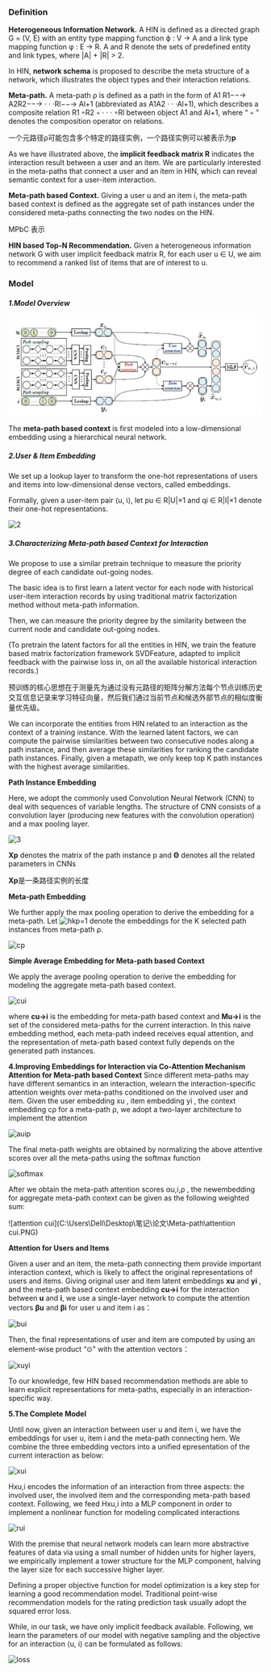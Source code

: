 ### **Definition**

**Heterogeneous Information Network.** A HIN is defined as a directed graph G = (V, E) with an entity type mapping function ϕ : V → A and a link type mapping function φ : E → R. A and R denote the sets of predefined entity and link types, where |A| + |R| > 2.

In HIN, **network schema** is proposed to describe the meta structure of a network, which illustrates the object types and their interaction relations.

**Meta-path.** A meta-path ρ is defined as a path in the form of A1 R1−−→ A2R2−−→ · · ·Rl−−→ Al+1 (abbreviated as A1A2 · · ·Al+1), which describes a composite relation R1 ◦R2 ◦ · · · ◦Rl between object A1 and Al+1, where “ ◦ ” denotes the composition operator on relations.

一个元路径ρ可能包含多个特定的路径实例，一个路径实例可以被表示为**p**

As we have illustrated above, the **implicit feedback matrix R** indicates the interaction result between a user and an item. We are particularly interested in the meta-paths that connect a user and an item in HIN, which can reveal semantic context for a user-item interaction.

**Meta-path based Context.** Giving a user u and an item i, the meta-path based context is defined as the aggregate set of path instances under the considered meta-paths connecting the two nodes on the HIN.

MPbC 表示

**HIN based Top-N Recommendation.** Given a heterogeneous information network G with user implicit feedback matrix R, for each user u ∈ U, we aim to recommend a ranked list of items that are of interest to u.



### **Model**

##### **1.Model Overview**

![1](.\1.PNG)

The **meta-path based context** is first modeled into a low-dimensional embedding using a hierarchical neural network.



##### **2.User & Item Embedding**

We set up a lookup layer to transform the one-hot representations of users and items into low-dimensional dense vectors, called embeddings.

Formally, given a user-item pair ⟨u, i⟩, let pu ∈ R|U|×1 and qi ∈ R|I|×1 denote their one-hot representations.

![2](C:\Users\Dell\Desktop\笔记\论文\Meta-path\2.PNG)



##### **3.Characterizing Meta-path based Context for Interaction**

We propose to use a similar pretrain technique to measure the priority degree of each candidate out-going nodes.

The basic idea is to first learn a latent vector for each node with historical user-item interaction records by using traditional matrix factorization method without meta-path information.

Then, we can measure the priority degree by the similarity between the current node and candidate out-going nodes.

(To pretrain the latent factors for all the entities in HIN, we train the feature based matrix factorization framework SVDFeature, adapted to implicit feedback with the pairwise loss in, on all the available historical interaction records.)

预训练的核心思想在于测量先为通过没有元路径的矩阵分解方法每个节点训练历史交互信息记录来学习特征向量，然后我们通过当前节点和候选外部节点的相似度衡量优先级。

We can incorporate the entities from HIN related to an interaction as the context of a training instance. With the learned latent factors, we can compute the pairwise similarities between two consecutive nodes along a path instance, and then average these similarities for ranking the candidate path instances. Finally, given a metapath, we only keep top K path instances with the highest average similarities.

**Path Instance Embedding**

Here, we adopt the commonly used Convolution Neural Network (CNN) to deal with sequences of variable lengths. The structure of CNN consists of a convolution layer (producing new features with the convolution operation) and a max pooling layer.

![3](C:\Users\Dell\Desktop\笔记\论文\Meta-path\3.PNG)

**Xp** denotes the matrix of the path instance p and **Θ** denotes all the related parameters in CNNs

**Xp**是一条路径实例的长度

**Meta-path Embedding**

We further apply the max pooling operation to derive the embedding for a meta-path. Let ![hkp=1](C:\Users\Dell\Desktop\笔记\论文\Meta-path\hkp=1.PNG) denote the embeddings
for the K selected path instances from meta-path ρ.

![cp](C:\Users\Dell\Desktop\笔记\论文\Meta-path\cp.PNG)

**Simple Average Embedding for Meta-path based Context**

We apply the average pooling operation to derive the embedding for modeling the aggregate meta-path based context.

![cui](C:\Users\Dell\Desktop\笔记\论文\Meta-path\cui.PNG)

where **cu→i** is the embedding for meta-path based context and **Mu→i** is the set of the considered meta-paths for the current interaction. In this naive embedding method, each meta-path indeed receives equal attention, and the representation of meta-path based context fully depends on the generated path instances.

**4.Improving Embeddings for Interaction via Co-Attention Mechanism**
**Attention for Meta-path based Context** Since different meta-paths may have different semantics in an interaction, welearn the interaction-specific attention weights over meta-paths conditioned on the involved user and item. Given the user embedding
xu , item embedding yi , the context embedding cρ for a meta-path ρ, we adopt a two-layer architecture to implement the attention

![auip](C:\Users\Dell\Desktop\笔记\论文\Meta-path\auip.PNG)

The final meta-path weights are obtained by normalizing the above attentive scores over all the meta-paths using the softmax function

![softmax](C:\Users\Dell\Desktop\笔记\论文\Meta-path\softmax.PNG)

After we obtain the meta-path attention scores αu,i,ρ , the newembedding for aggregate meta-path context can be given as the following weighted sum:

![attention cui](C:\Users\Dell\Desktop\笔记\论文\Meta-path\attention cui.PNG)

**Attention for Users and Items**

Given a user and an item, the meta-path connecting them provide important interaction context, which is likely to affect the original representations of users and items. Giving original user and item latent embeddings **xu** and **yi** , and the meta-path based context embedding **cu→i** for the interaction between **u** and **i**, we use a single-layer network to compute the attention vectors **βu** and **βi** for user u and item i as：

![bui](C:\Users\Dell\Desktop\笔记\论文\Meta-path\bui.PNG)

Then, the final representations of user and item are computed by using an element-wise product “⊙" with the attention vectors：

![xuyi](C:\Users\Dell\Desktop\笔记\论文\Meta-path\xuyi.PNG)

To our knowledge, few HIN based recommendation methods are able to learn explicit representations for meta-paths, especially in an interaction-specific way.

**5.The Complete Model**

Until now, given an interaction between user u and item i, we have the embeddings for user u, item i and the meta-path connecting hem. We combine the three embedding vectors into a unified epresentation of the current interaction as below:

![xui](C:\Users\Dell\Desktop\笔记\论文\Meta-path\xui.PNG)

Hxu,i encodes the information of an interaction from three aspects: the involved user, the involved item and the corresponding meta-path based context. Following, we feed Hxu,i into a MLP component in order to implement a nonlinear function for modeling complicated interactions

![rui](C:\Users\Dell\Desktop\笔记\论文\Meta-path\rui.PNG)

With the premise that neural network models can learn more abstractive features of data via using a small number of hidden units for higher layers, we empirically implement a tower structure for the MLP component, halving the layer size for each successive higher layer.

Defining a proper objective function for model optimization is a key step for learning a good recommendation model. Traditional
point-wise recommendation models for the rating prediction task usually adopt the squared error loss.

While, in our task, we have only implicit feedback available. Following, we learn the parameters of our model with negative sampling and the objective for an interaction ⟨u, i⟩ can be formulated as follows:

![loss](C:\Users\Dell\Desktop\笔记\论文\Meta-path\loss.PNG)

